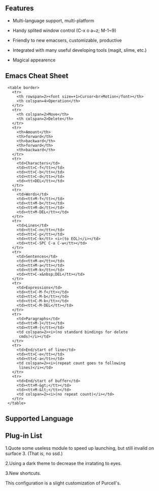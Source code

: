 ## Features

* Multi-language support, multi-platform

* Handy splited window control (C-x o a~z; M-1~9)

* Friendly to new emacsers, customizable, productive

* Integrated with many useful developing tools (magit, slime, etc.)

* Magical appearence


## Emacs Cheat Sheet
	 <table border>
	   <tr>
	     <th rowspan=2><font size=+1>Cursor<br>Motion</font></th>
	     <th colspan=4>Operation</th>
	   </tr>
	   <tr>
	     <th colspan=2>Move</th>
	     <th colspan=2>Delete</th>
	   </tr>
	   <tr>
	     <th>Amount</th>
	     <th>forward</th>
	     <th>backward</th>
	     <th>forward</th>
	     <th>backward</th>
	   </tr>
	   <tr>
	     <td>Characters</td>
	     <td><tt>C-f</tt></td>
	     <td><tt>C-b</tt></td>
	     <td><tt>C-d</tt></td>
	     <td><tt>DEL</tt></td>
	   </tr>
	   <tr>
	     <td>Words</td>
	     <td><tt>M-f</tt></td>
	     <td><tt>M-b</tt></td>
	     <td><tt>M-d</tt></td>
	     <td><tt>M-DEL</tt></td>
	   </tr>
	   <tr>
	     <td>Lines</td>
	     <td><tt>C-n</tt></td>
	     <td><tt>C-p</tt></td>
	     <td><tt>C-k</tt> <i>(to EOL)</i></td>
	     <td><tt>C-SPC C-a C-w</tt></td>
	   </tr>
	   <tr>
	     <td>Sentences</td>
	     <td><tt>M-e</tt></td>
	     <td><tt>M-a</tt></td>
	     <td><tt>M-k</tt></td>
	     <td><tt>C-x&nbsp;DEL</tt></td>
	   </tr>
	   <tr>
	     <td>Expressions</td>
	     <td><tt>C-M-f</tt></td>
	     <td><tt>C-M-b</tt></td>
	     <td><tt>C-M-k</tt></td>
	     <td><tt>C-M-DEL</tt></td>
	   </tr>
	   <tr>
	     <td>Paragraphs</td>
	     <td><tt>M-}</tt></td>
	     <td><tt>M-{</tt></td>
	     <td colspan=2><i>(no standard bindings for delete
		  cmds)</i></td>
	   </tr>
	   <tr>
	     <td>End/start of line</td>
	     <td><tt>C-e</tt></td>
	     <td><tt>C-a</tt></td>
	     <td colspan=2><i>(repeat count goes to following
		  lines)</i></td>
	   </tr>
	   <tr>
	     <td>End/start of buffer</td>
	     <td><tt>M-&gt;</tt></td>
	     <td><tt>M-&lt;</tt></td>
	     <td colspan=2><i>(no repeat count)</i></td>
	   </tr>
	 </table>
## Supported Language

## Plug-in List




1.Quote some useless module to speed up launching, but still invalid on surface 3. (That is, no ssd.)

2.Using a dark theme to decrease the irratating to eyes.

3.New shortcuts.

This configuration is a slight customization of Purcell's.
